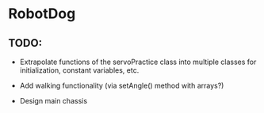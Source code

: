 # RobotDog

## TODO:

* Extrapolate functions of the servoPractice class into multiple classes for initialization, constant variables, etc.

* Add walking functionality (via setAngle() method with arrays?)

* Design main chassis

